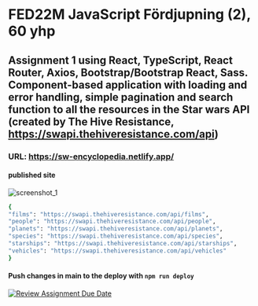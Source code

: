 # FED22M JavaScript Fördjupning (2), 60 yhp
## Assignment 1 using React, TypeScript, React Router, Axios, Bootstrap/Bootstrap React, Sass. Component-based application with loading and error handling, simple pagination and search function to all the resources in the Star wars API (created by The Hive Resistance, https://swapi.thehiveresistance.com/api)

### URL: https://sw-encyclopedia.netlify.app/
#### published site
![screenshot_1](https://github.com/the-hive-resistance/fed22-js2-uppgift-1-eli-ennab/assets/113445468/4ee18bdb-cc72-469e-a85c-a9ff33cd1d34)

```zsh
{
"films": "https://swapi.thehiveresistance.com/api/films",
"people": "https://swapi.thehiveresistance.com/api/people",
"planets": "https://swapi.thehiveresistance.com/api/planets",
"species": "https://swapi.thehiveresistance.com/api/species",
"starships": "https://swapi.thehiveresistance.com/api/starships",
"vehicles": "https://swapi.thehiveresistance.com/api/vehicles"
}
```


#### Push changes in main to the deploy with `npm run deploy`

[![Review Assignment Due Date](https://classroom.github.com/assets/deadline-readme-button-24ddc0f5d75046c5622901739e7c5dd533143b0c8e959d652212380cedb1ea36.svg)](https://classroom.github.com/a/pvuM8Ryj)
